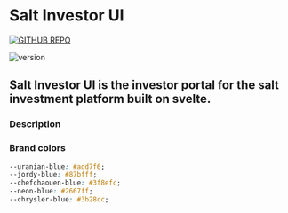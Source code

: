 # Salt Investor UI

<a href="https://github.com/salt-finance/investor-ui" target="_blank">![GITHUB REPO](https://img.shields.io/badge/Salt%20-Investor%20UI%20-87BFFF?labelColor=3B28CC)</a>

![version](https://img.shields.io/badge/Version-0.0.1-87BFFF.svg?labelColor=3B28CC)

## Salt Investor UI is the investor portal for the salt investment platform built on svelte.

### Description

### Brand colors

```css
--uranian-blue: #add7f6;
--jordy-blue: #87bfff;
--chefchaouen-blue: #3f8efc;
--neon-blue: #2667ff;
--chrysler-blue: #3b28cc;
```
